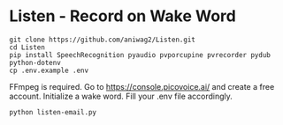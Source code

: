 # Listen - Record on Wake Word

```
git clone https://github.com/aniwag2/Listen.git
cd Listen
pip install SpeechRecognition pyaudio pvporcupine pvrecorder pydub python-dotenv
cp .env.example .env
```
FFmpeg is required.
Go to https://console.picovoice.ai/ and create a free account. Initialize a wake word.
Fill your .env file accordingly.

```
python listen-email.py
```
